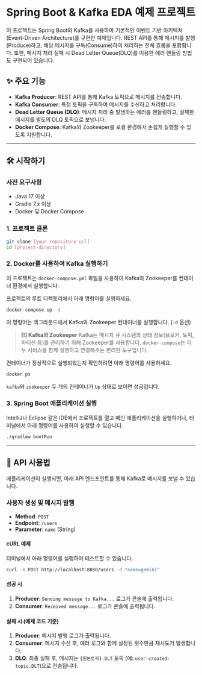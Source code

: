 # Spring Boot & Kafka EDA 예제 프로젝트

이 프로젝트는 Spring Boot와 Kafka를 사용하여 기본적인 이벤트 기반 아키텍처(Event-Driven Architecture)를 구현한 예제입니다. REST API를 통해 메시지를 발행(Produce)하고, 해당 메시지를 구독(Consume)하여 처리하는 전체 흐름을 포함합니다. 또한, 메시지 처리 실패 시 Dead Letter Queue(DLQ)를 이용한 에러 핸들링 방법도 구현되어 있습니다.

## ✨ 주요 기능

-   **Kafka Producer**: REST API를 통해 Kafka 토픽으로 메시지를 전송합니다.
-   **Kafka Consumer**: 특정 토픽을 구독하여 메시지를 수신하고 처리합니다.
-   **Dead Letter Queue (DLQ)**: 메시지 처리 중 발생하는 에러를 핸들링하고, 실패한 메시지를 별도의 DLQ 토픽으로 보냅니다.
-   **Docker Compose**: Kafka와 Zookeeper를 로컬 환경에서 손쉽게 실행할 수 있도록 지원합니다.

---

## 🛠️ 시작하기

### 사전 요구사항

-   Java 17 이상
-   Gradle 7.x 이상
-   Docker 및 Docker Compose

### 1. 프로젝트 클론

```bash
git clone [your-repository-url]
cd [project-directory]
```

### 2. Docker를 사용하여 Kafka 실행하기

이 프로젝트는 `docker-compose.yml` 파일을 사용하여 Kafka와 Zookeeper를 컨테이너 환경에서 실행합니다.

프로젝트의 루트 디렉토리에서 아래 명령어를 실행하세요.

```bash
docker-compose up -d
```

이 명령어는 백그라운드에서 Kafka와 Zookeeper 컨테이너를 실행합니다. (`-d` 옵션)

> **[!] Kafka와 Zookeeper**
> Kafka는 메시지 큐 시스템의 상태 정보(브로커, 토픽, 파티션 등)를 관리하기 위해 Zookeeper를 사용합니다. `docker-compose`는 이 두 서비스를 함께 실행하고 연결해주는 편리한 도구입니다.



컨테이너가 정상적으로 실행되었는지 확인하려면 아래 명령어를 사용하세요.

```bash
docker ps
```

`kafka`와 `zookeeper` 두 개의 컨테이너가 `Up` 상태로 보이면 성공입니다.

### 3. Spring Boot 애플리케이션 실행

IntelliJ나 Eclipse 같은 IDE에서 프로젝트를 열고 메인 애플리케이션을 실행하거나, 터미널에서 아래 명령어를 사용하여 실행할 수 있습니다.

```bash
./gradlew bootRun
```

---

## 🚀 API 사용법

애플리케이션이 실행되면, 아래 API 엔드포인트를 통해 Kafka로 메시지를 보낼 수 있습니다.

### 사용자 생성 및 메시지 발행

-   **Method**: `POST`
-   **Endpoint**: `/users`
-   **Parameter**: `name` (String)

#### cURL 예제

터미널에서 아래 명령어를 실행하여 테스트할 수 있습니다.

```bash
curl -X POST http://localhost:8080/users -d "name=gemini"
```

#### 성공 시
1.  **Producer**: `Sending message to Kafka...` 로그가 콘솔에 출력됩니다.
2.  **Consumer**: `Received message...` 로그가 콘솔에 출력됩니다.

#### 실패 시 (예제 코드 기준)
1.  **Producer**: 메시지 발행 로그가 출력됩니다.
2.  **Consumer**: 메시지 수신 후, 에러 로그와 함께 설정된 횟수만큼 재시도가 발생합니다.
3.  **DLQ**: 최종 실패 후, 메시지는 `{원본토픽}.DLT` 토픽 (예: `user-created-topic.DLT`)으로 전송됩니다.